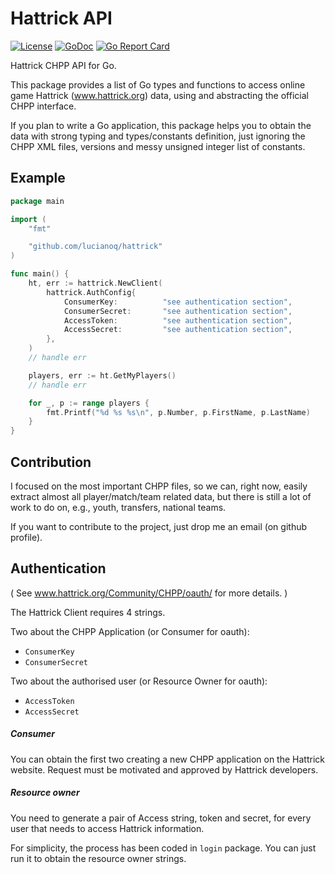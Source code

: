# Hattrick API

[![License](https://img.shields.io/:license-MIT-blue.svg)](https://opensource.org/licenses/MIT)
[![GoDoc](https://godoc.org/github.com/lucianoq/hattrick?status.svg)](https://godoc.org/github.com/lucianoq/hattrick)
[![Go Report Card](https://goreportcard.com/badge/github.com/lucianoq/hattrick)](https://goreportcard.com/report/github.com/lucianoq/hattrick)

Hattrick CHPP API for Go.

This package provides a list of Go types and functions to access online game 
Hattrick (www.hattrick.org) data, using and abstracting the official CHPP 
interface.

If you plan to write a Go application, this package helps you to obtain the data
with strong typing and types/constants definition, just ignoring the CHPP XML 
files, versions and messy unsigned integer list of constants.


## Example

```go
package main

import (
	"fmt"

	"github.com/lucianoq/hattrick"
)

func main() {
	ht, err := hattrick.NewClient(
		hattrick.AuthConfig{
			ConsumerKey:          "see authentication section",
			ConsumerSecret:       "see authentication section",
			AccessToken:          "see authentication section",
			AccessSecret:         "see authentication section",
		},
	)
	// handle err

	players, err := ht.GetMyPlayers()
	// handle err

	for _, p := range players {
		fmt.Printf("%d %s %s\n", p.Number, p.FirstName, p.LastName)
	}
}
```


## Contribution
I focused on the most important CHPP files, so we can, right now, easily extract 
almost all player/match/team related data, but there is still a lot of work to 
do on, e.g., youth, transfers, national teams.

If you want to contribute to the project, just drop me an email (on github profile).


## Authentication

( See www.hattrick.org/Community/CHPP/oauth/ for more details. )

The Hattrick Client requires 4 strings.

Two about the CHPP Application (or Consumer for oauth):
 - `ConsumerKey`
 - `ConsumerSecret`
 
Two about the authorised user (or Resource Owner for oauth):
 - `AccessToken`
 - `AccessSecret`
 
##### Consumer

You can obtain the first two creating a new CHPP application on the Hattrick 
website. Request must be motivated and approved by Hattrick developers.

##### Resource owner

You need to generate a pair of Access string, token and secret, for every user 
that needs to access Hattrick information.

For simplicity, the process has been coded in `login` package.
You can just run it to obtain the resource owner strings.